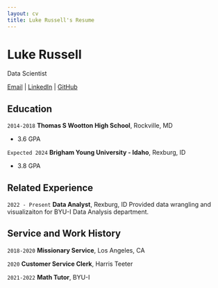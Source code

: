 ```yaml
---
layout: cv
title: Luke Russell's Resume
---
```

# Luke Russell
Data Scientist 
<div id="webaddress">
<a href="rus20019@byui.edu">Email</a>
|
 <a href="https://www.linkedin.com/in/luke-r-b52969b0/">LinkedIn</a>
| <a href="https://jluke-russell.github.io/russell_luke_resume/">GitHub</a>
</div>

<!-- https://www.monique.tech/the-art-of-markdown -->

## Education

`2014-2018`
__Thomas S Wootton High School__, Rockville, MD 

- 3.6 GPA

`Expected 2024`
__Brigham Young University - Idaho__, Rexburg, ID

- 3.8 GPA


## Related Experience

`2022 - Present`
__Data Analyst__, Rexburg, ID 
Provided data wrangling and visualizaiton for BYU-I Data Analysis department. 

## Service and Work History

`2018-2020`
__Missionary Service__, Los Angeles, CA

`2020` 
__Customer Service Clerk__, Harris Teeter

`2021-2022`
__Math Tutor__, BYU-I






<!-- ### Footer

Last updated: May 2013 -->


